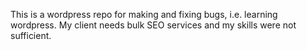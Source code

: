 This is a wordpress repo for making and fixing  bugs, i.e. learning wordpress. My client needs bulk SEO services and my skills were not sufficient. 